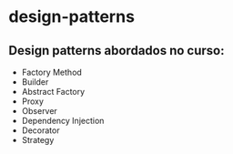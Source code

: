 # design-patterns

## Design patterns abordados no curso:

- Factory Method
- Builder
- Abstract Factory
- Proxy
- Observer
- Dependency Injection
- Decorator
- Strategy
